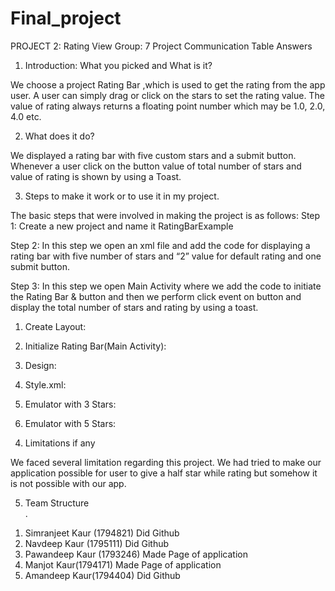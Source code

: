 # Final_project


PROJECT 2: Rating View
Group: 7
Project Communication Table Answers
1)	Introduction: What you picked and What is it?

We choose a project Rating Bar ,which is used to get the rating from the app user. A user can simply drag or click on the stars to set the rating value. The value of rating always returns a floating point number which may be 1.0, 2.0, 4.0 etc.

2)	What does it do?

We displayed a rating bar with five custom stars and a submit button. Whenever a user click on the button value of total number of stars and value of rating is shown by using a Toast.

3) Steps to make it work or to use it in my project.

The basic steps that were involved in making the project is as follows:
Step 1: Create a new project and name it RatingBarExample

Step 2: In this step we open an xml file and add the code for displaying a rating bar with five number of stars and “2” value for default rating and one submit button.

Step 3: In this step we open Main Activity where we add the code to initiate the Rating Bar & button and then we perform click event on button and display the total number of stars and rating by using a toast.

1.	Create Layout:
 
2.	Initialize Rating Bar(Main Activity):

3.	Design:

4.	 Style.xml:

5.	Emulator with 3 Stars:

6.	Emulator with 5 Stars:

 


4) Limitations if any

We faced several limitation regarding this project. We had tried to make our application possible for user to give a half star while rating but somehow it is not possible with our app.

5) Team Structure  
.
1.	Simranjeet Kaur (1794821) Did Github
2.	Navdeep Kaur (1795111) Did Github
3.	Pawandeep Kaur (1793246) Made Page of application
4.	Manjot Kaur(1794171) Made Page of application
5.	Amandeep Kaur(1794404) Did Github



